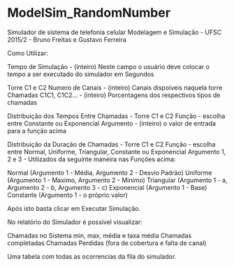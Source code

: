 # ModelSim_RandomNumber

Simulador de sistema de telefonia celular
Modelagem e Simulação - UFSC 2015/2 - Bruno Freitas e Gustavo Ferreira

Como Utilizar:

Tempo de Simulação - (inteiro) Neste campo o usuário deve colocar o tempo a ser executado do simulador em Segundos

Torre C1 e C2
Numero de Canais - (inteiro) Canais dispoíveis naquela torre
Chamadas C1C1, C1C2... - (inteiro) Porcentagens dos respectivos tipos de chamadas

Distribuição dos Tempos Entre Chamadas - Torre C1 e C2
Função - escolha entre Constante ou Exponencial
Argumento - (inteiro) o valor de entrada para a função acima

 Distribuição da Duração de Chamadas - Torre C1 e C2
 Função - escolha entre Normal, Uniforme, Triangular, Constante ou Exponencial
 Argumento 1, 2 e 3 - Utilizados da seguinte maneira nas Funções acima:
 
 Normal (Argumento 1 - Média, Argumento 2 - Desvio Padrão)
 Uniforme (Argumento 1 - Maximo, Argumento 2 - Minimo)
 Triangular (Argumento 1 - a, Argumento 2 - b, Argumento 3 - c)
 Exponencial (Argumento 1 - Base)
 Constante (Argumento 1 - o próprio valor)
 
 Após isto basta clicar em Executar Simulação.
 
 No relatório do Simulador é possivel visualizar:
 
 Chamadas no Sistema min, max, média e taxa média
 Chamadas completadas
 Chamadas Perdidas (fora de cobertura e falta de canal)
 
 Uma tabela com todas as ocorrencias da fila do simulador.
 
 



